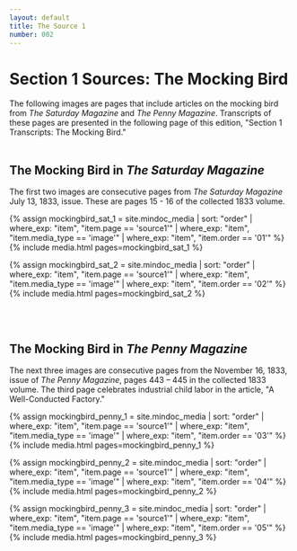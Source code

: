 ```yaml
---
layout: default
title: The Source 1
number: 002
---
```


# Section 1 Sources: The Mocking Bird

The following images are pages that include articles on the mocking bird from _The Saturday Magazine_ and _The Penny Magazine_. Transcripts of these pages are presented in the following page of this edition, "Section 1 Transcripts: The Mocking Bird."
<br/><br/> 

## The Mocking Bird in _The Saturday Magazine_
The first two images are consecutive pages from _The Saturday Magazine_ July 13, 1833, issue. These are pages 15 - 16 of the collected 1833 volume. 


{% assign mockingbird_sat_1 = site.mindoc_media | sort: "order" | where_exp: "item", "item.page == 'source1'" | where_exp: "item", "item.media_type == 'image'" | where_exp: "item", "item.order == '01'" %}
{% include media.html pages=mockingbird_sat_1 %}


{% assign mockingbird_sat_2 = site.mindoc_media | sort: "order" | where_exp: "item", "item.page == 'source1'" | where_exp: "item", "item.media_type == 'image'" | where_exp: "item", "item.order == '02'" %}
{% include media.html pages=mockingbird_sat_2 %}

<br/><br/> 


## The Mocking Bird in _The Penny Magazine_
The next three images are consecutive pages from the November 16, 1833, issue of _The Penny Magazine_, pages 443 – 445 in the collected 1833 volume. The third page celebrates industrial child labor in the article, "A Well-Conducted Factory." 


{% assign mockingbird_penny_1 = site.mindoc_media | sort: "order" | where_exp: "item", "item.page == 'source1'" | where_exp: "item", "item.media_type == 'image'" | where_exp: "item", "item.order == '03'" %}
{% include media.html pages=mockingbird_penny_1 %}


{% assign mockingbird_penny_2 = site.mindoc_media | sort: "order" | where_exp: "item", "item.page == 'source1'" | where_exp: "item", "item.media_type == 'image'" | where_exp: "item", "item.order == '04'" %}
{% include media.html pages=mockingbird_penny_2 %}


{% assign mockingbird_penny_3 = site.mindoc_media | sort: "order" | where_exp: "item", "item.page == 'source1'" | where_exp: "item", "item.media_type == 'image'" | where_exp: "item", "item.order == '05'" %}
{% include media.html pages=mockingbird_penny_3 %}



